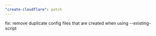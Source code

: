 ```yaml
---
"create-cloudflare": patch
---
```


fix: remove duplicate config files that are created when using --existing-script
